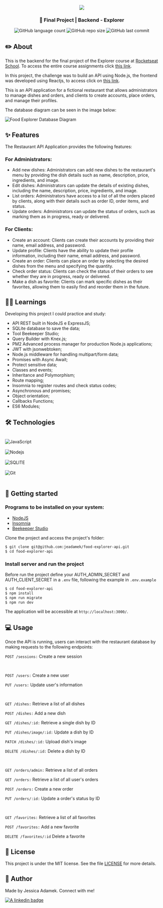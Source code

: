<div align="center">
   <img src="https://www.rocketseat.com.br/assets/logos/explorer.svg" />
</div>
<h3 align="center">🚀 Final Project | Backend - Explorer</h3>

<div align="center">
  <img alt="GitHub language count" src="https://img.shields.io/github/languages/count/jeadamek/rocketMovies_backend">

  <img alt="GitHub repo size" src="https://img.shields.io/github/repo-size/jeadamek/rocketMovies_backend">
  
  <img alt="GitHub last commit" src="https://img.shields.io/github/last-commit/jeadamek/rocketMovies_backend?color=%231280BF">

 <!-- <a href="#"> ▶️ Access Deploy </a> -->
</div>  

## ✏️ About

This is the backend for the final project of the Explorer course at [Rocketseat School](https://www.rocketseat.com.br/). To access the entire course assignments click [this link](https://github.com/jeadamek/explorer-rocketseat). 


In this project, the challenge was to build an API using Node.js, the frontend was developed using Reactjs, to access click on [this link](https://github.com/jeadamek/food-explorer-frontend).

This is an API application for a fictional restaurant that allows administrators to manage dishes and orders, and clients to create accounts, place orders, and manage their profiles.

The database diagram can be seen in the image below:<br/>

![Food Explorer Database Diagram](https://github.com/jeadamek/food-explorer-api/assets/78454317/7e422811-4f4f-4f03-b6e5-6fd59c3a240f)

## ✨ Features
The Restaurant API Application provides the following features:
### For Administrators:
- Add new dishes: Administrators can add new dishes to the restaurant's menu by providing the dish details such as name, description, price, ingredients, and image.
- Edit dishes: Administrators can update the details of existing dishes, including the name, description, price, ingredients, and image.
- List orders: Administrators have access to a list of all the orders placed by clients, along with their details such as order ID, order items, and status.
- Update orders: Administrators can update the status of orders, such as marking them as in progress, ready or delivered.
### For Clients:
- Create an account: Clients can create their accounts by providing their name, email address, and password.
- Update profile: Clients have the ability to update their profile information, including their name, email address, and password.
- Create an order: Clients can place an order by selecting the desired dishes from the menu and specifying the quantity.
- Check order status: Clients can check the status of their orders to see whether they are in progress, ready or delivered.
- Make a dish as favorite: Clients can mark specific dishes as their favorites, allowing them to easily find and reorder them in the future.


## 👩‍💻 Learnings

Developing this project I could practice and study:

- API REST built in NodeJS e ExpressJS;
- SQLite database to save the data;
- Tool Beekeeper Studio;
- Query Builder with Knex.js;
- PM2 Advanced process manager for production Node.js applications;
- JWT with jsonwebtoken;
- Node.js middleware for handling multipart/form data;
- Promises with Async Await;
- Protect sensitive data;
- Classes and events;
- Inheritance and Polymorphism;
- Route mapping;
- Insomnia to register routes and check status codes;
- Asynchronous and promises;
- Object orientation;
- Callbacks Functions;
- ES6 Modules;


## 🛠️ Technologies

<div style="display: inline_block"><br/>
  <img align="center" alt="JavaScript" src="https://img.shields.io/badge/JavaScript-F7DF1E?style=for-the-badge&logo=javascript&logoColor=black" />  
  </br>
  </br>
  <img align="center" alt="Nodejs" src="https://img.shields.io/badge/Node.js-43853D?style=for-the-badge&logo=node.js&logoColor=white" />
  </br>
  </br>
  <img align="center" alt="SQLITE" src="https://img.shields.io/badge/SQLite-07405E?style=for-the-badge&logo=sqlite&logoColor=white" />
  </br>
  </br>
  <img align="center" alt="Git" src="https://img.shields.io/badge/Git-E34F26?style=for-the-badge&logo=git&logoColor=white" />
</div>
</br>


## 🚀 Getting started

### Programs to be installed on your system:
- [NodeJS](https://nodejs.org/en/)
- [Insomnia](https://insomnia.rest/download)
- [Beekeeper Studio](https://www.beekeeperstudio.io/)


Clone the project and access the project's folder:

```bash
$ git clone git@github.com:jeadamek/food-explorer-api.git
$ cd food-explorer-api
```

### Install server and run the project

Before run the project define your AUTH_ADMIN_SECRET and AUTH_CLIENT_SECRET in a ```.env``` file, following the example in ```.env.example```

```bash
$ cd food-explorer-api
$ npm install
$ npm run migrate
$ npm run dev
```

The application will be accessible at `http://localhost:3000/`.


## 💻 Usage
Once the API is running, users can interact with the restaurant database by making requests to the following endpoints:

`POST /sessions:` Create a new session

<br />

`POST /users:` Create a new user

`PUT /users:` Update user's information

<br />

`GET /dishes:` Retrieve a list of all dishes

`POST /dishes:` Add a new dish

`GET /dishes/:id:` Retrieve a single dish by ID

`PUT /dishes/image/:id:` Update a dish by ID

`PATCH /dishes/:id:` Upload dish's image

`DELETE /dishes/:id:` Delete a dish by ID

<br />

`GET /orders/admin:` Retrieve a list of all orders

`GET /orders:` Retrieve a list of all user's orders

`POST /orders:` Create a new order

`PUT /orders/:id:` Update a order's status by ID

<br />

`GET /favorites:` Retrieve a list of all favorites

`POST /favorites:` Add a new favorite

`DELETE /favorites/:id` Delete a favorite

## 📝 License

This project is under the MIT license. See the file [LICENSE](LICENSE) for more details.


## 🎯 Author

<p>
	Made by Jessica Adamek. Connect with me! 	
</p>
<div>
  <a href="https://www.linkedin.com/in/jessica-adamek/" target="_blank">
    <img src="https://img.shields.io/badge/LinkedIn-0077B5?style=for-the-badge&logo=linkedin&logoColor=white" alt="A linkedin badge">
  </a>  
</div>

